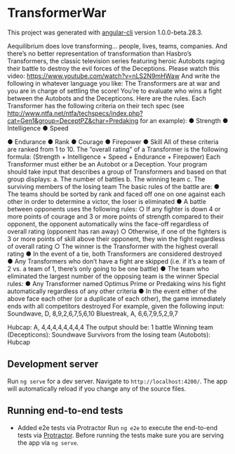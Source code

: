 # TransformerWar
This project was generated with [angular-cli](https://github.com/angular/angular-cli) version 1.0.0-beta.28.3.

Aequilibrium does love transforming... people, lives, teams, companies. And there’s no better
representation of transformation than Hasbro’s Transformers, the classic television series featuring
heroic Autobots raging their battle to destroy the evil forces of the Deceptions.
Please watch this video:
https://www.youtube.com/watch?v=nLS2N9mHWaw
And write the following in whatever language you like:
The Transformers are at war and you​ are in charge of settling the score! You’re to evaluate who wins a
fight between the Autobots and the Decepticons. Here are the rules.
Each Transformer has the following criteria on their tech spec (see
http://www.ntfa.net/ntfa/techspecs/index.php?cat=Gen1&group=DeceptPZ&char=Predaking for an
example):
● Strength
● Intelligence
● Speed

● Endurance
● Rank
● Courage
● Firepower
● Skill
All of these criteria are ranked from 1 to 10.
The “overall rating” of a Transformer is the following formula:
(Strength + Intelligence + Speed + Endurance + Firepower)
Each Transformer must either be an Autobot or a Deception.
Your program should take input that describes a group of Transformers and based on that group
displays:
a. The number of battles
b. The winning team
c. The surviving members of the losing team
The basic rules of the battle are:
● The teams should be sorted by rank and faced off one on one against each other in order to
determine a victor, the loser is eliminated
● A battle between opponents uses the following rules:
○ If any fighter is down 4 or more points of courage and 3 or more points of strength
compared to their opponent, the opponent automatically wins the face-off regardless of
overall rating (opponent has ran away)
○ Otherwise, if one of the fighters is 3 or more points of skill above their opponent, they win
the fight regardless of overall rating
○ The winner is the Transformer with the highest overall rating
● In the event of a tie, both Transformers are considered destroyed
● Any Transformers who don’t have a fight are skipped (i.e. if it’s a team of 2 vs. a team of 1, there’s
only going to be one battle)
● The team who eliminated the largest number of the opposing team is the winner
Special rules:
● Any Transformer named Optimus Prime or Predaking wins his fight automatically regardless of
any other criteria
● In the event either of the above face each other (or a duplicate of each other), the game
immediately ends with all competitors destroyed
For example, given the following input:
Soundwave, D, 8,9,2,6,7,5,6,10
Bluestreak, A, 6,6,7,9,5,2,9,7

Hubcap: A, 4,4,4,4,4,4,4,4
The output should be:
1 battle
Winning team (Decepticons): Soundwave
Survivors from the losing team (Autobots): Hubcap




## Development server
Run `ng serve` for a dev server. Navigate to `http://localhost:4200/`. The app will automatically reload if you change any of the source files.

## Running end-to-end tests
- Added e2e tests via Protractor
Run `ng e2e` to execute the end-to-end tests via [Protractor](http://www.protractortest.org/).
Before running the tests make sure you are serving the app via `ng serve`.


 
 
 



